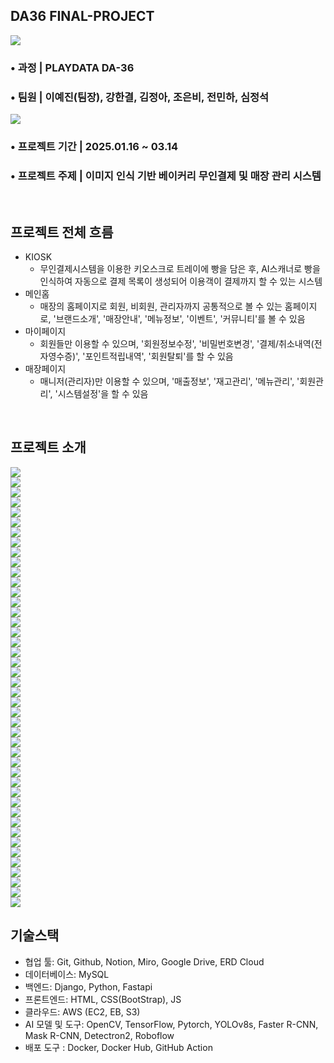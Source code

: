 ## DA36 FINAL-PROJECT
![](static/images/bread_im_text.png)

### • 과정 | PLAYDATA DA-36
### • 팀원 | 이예진(팀장), 강한결, 김정아, 조은비, 전민하, 심정석 
![](static/readme_images/member_img.jpg)
### • 프로젝트 기간 | 2025.01.16 ~ 03.14
### • 프로젝트 주제 | 이미지 인식 기반 베이커리 무인결제 및 매장 관리 시스템
<br>

## 프로젝트 전체 흐름
- KIOSK 
  - 무인결제시스템을 이용한 키오스크로 트레이에 빵을 담은 후, AI스캐너로 빵을 인식하여 자동으로 결제 목록이 생성되어 이용객이 결제까지 할 수 있는 시스템
- 메인홈
  - 매장의 홈페이지로 회원, 비회원, 관리자까지 공통적으로 볼 수 있는 홈페이지로, '브랜드소개', '매장안내', '메뉴정보', '이벤트', '커뮤니티'를 볼 수 있음
- 마이페이지
  - 회원들만 이용할 수 있으며, '회원정보수정', '비밀번호변경', '결제/취소내역(전자영수증)', '포인트적립내역', '회원탈퇴'를 할 수 있음
- 매장페이지 
  - 매니저(관리자)만 이용할 수 있으며, '매출정보', '재고관리', '메뉴관리', '회원관리', '시스템설정'을 할 수 있음
  
<br>

 ## 프로젝트 소개
![](static/readme_images/Breadscanso_ppt.jpg)
<br>
![](static/readme_images/Breadscanso_ppt_1.jpg)
<br>
![](static/readme_images/Breadscanso_ppt_2.jpg)
<br>
![](static/readme_images/Breadscanso_ppt_3.jpg)
<br>
![](static/readme_images/Breadscanso_ppt_4.jpg)
<br>
![](static/readme_images/Breadscanso_ppt_5.jpg)
<br>
![](static/readme_images/Breadscanso_ppt_6.jpg)
<br>
![](static/readme_images/Breadscanso_ppt_7.jpg)
<br>
![](static/readme_images/Breadscanso_ppt_8.jpg)
<br>
![](static/readme_images/Breadscanso_ppt_9.jpg)
<br>
![](static/readme_images/Breadscanso_ppt_10.jpg)
<br>
![](static/readme_images/Breadscanso_ppt_11.jpg)
<br>
![](static/readme_images/Breadscanso_ppt_12.jpg)
<br>
![](static/readme_images/Breadscanso_ppt_13.jpg)
<br>
![](static/readme_images/Breadscanso_ppt_14.jpg)
<br>
![](static/readme_images/Breadscanso_ppt_15.jpg)
<br>
![](static/readme_images/Breadscanso_ppt_16.jpg)
<br>
![](static/readme_images/Breadscanso_ppt_17.jpg)
<br>
![](static/readme_images/Breadscanso_ppt_18.jpg)
<br>
![](static/readme_images/Breadscanso_ppt_19.jpg)
<br>
![](static/readme_images/Breadscanso_ppt_20.jpg)
<br>
![](static/readme_images/Breadscanso_ppt_21.jpg)
<br>
![](static/readme_images/Breadscanso_ppt_22.jpg)
<br>
![](static/readme_images/Breadscanso_ppt_23.jpg)
<br>
![](static/readme_images/Breadscanso_ppt_24.jpg)
<br>
![](static/readme_images/Breadscanso_ppt_25.jpg)
<br>
![](static/readme_images/Breadscanso_ppt_26.jpg)
<br>
![](static/readme_images/Breadscanso_ppt_27.jpg)
<br>
![](static/readme_images/Breadscanso_ppt_28.jpg)
<br>
![](static/readme_images/Breadscanso_ppt_29.jpg)
<br>
![](static/readme_images/Breadscanso_ppt_30.jpg)
<br>
![](static/readme_images/Breadscanso_ppt_31.jpg)
<br>
![](static/readme_images/Breadscanso_ppt_32.jpg)
<br>
![](static/readme_images/Breadscanso_ppt_33.jpg)
<br>
![](static/readme_images/Breadscanso_ppt_34.jpg)
<br>
![](static/readme_images/Breadscanso_ppt_35.jpg)
<br>
![](static/readme_images/Breadscanso_ppt_36.jpg)
<br>
![](static/readme_images/Breadscanso_ppt_37.jpg)
<br>
![](static/readme_images/Breadscanso_ppt_38.jpg)
<br>
![](static/readme_images/Breadscanso_ppt_39.jpg)
<br>
![](static/readme_images/Breadscanso_ppt_40.jpg)
<br>
![](static/readme_images/Breadscanso_ppt_41.jpg)
<br>
![](static/readme_images/Breadscanso_ppt_42.jpg)
<br>
![](static/readme_images/Breadscanso_ppt_43.jpg)
<br>

## 기술스택
- 협업 툴: Git, Github, Notion, Miro, Google Drive, ERD Cloud
- 데이터베이스: MySQL
- 백엔드: Django, Python, Fastapi
- 프론트엔드: HTML, CSS(BootStrap), JS
- 클라우드: AWS (EC2, EB, S3)
- AI 모델 및 도구: OpenCV, TensorFlow, Pytorch, YOLOv8s, Faster R-CNN, Mask R-CNN, Detectron2, Roboflow
- 배포 도구 : Docker, Docker Hub, GitHub Action







